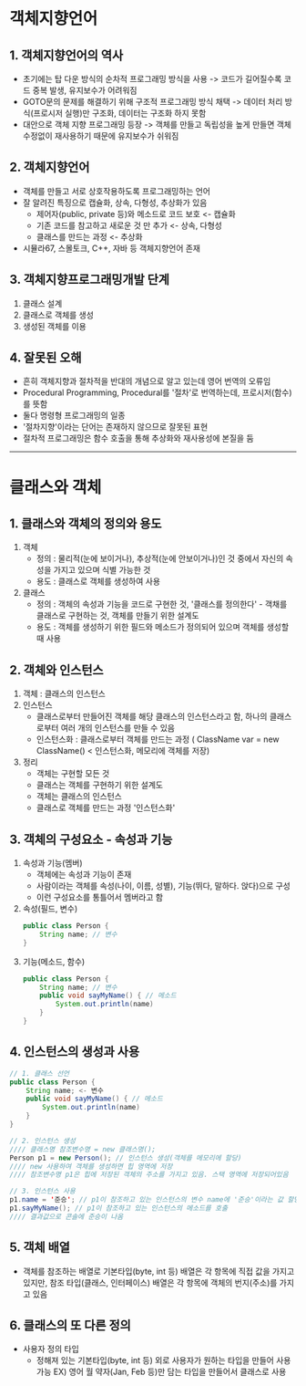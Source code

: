 # 객체지향언어
## 1. 객체지향언어의 역사
- 초기에는 탑 다운 방식의 순차적 프로그래밍 방식을 사용 -> 코드가 길어질수록 코드 중복 발생, 유지보수가 어려워짐
- GOTO문의 문제를 해결하기 위해 구조적 프로그래밍 방식 채택 -> 데이터 처리 방식(프로시저 실행)만 구조화, 데이터는 구조화 하지 못함
- 대안으로 객체 지향 프로그래밍 등장 -> 객체를 만들고 독립성을 높게 만들면 객체 수정없이 재사용하기 때문에 유지보수가 쉬워짐

## 2. 객체지향언어
- 객체를 만들고 서로 상호작용하도록 프로그래밍하는 언어
- 잘 알려진 특징으로 캡슐화, 상속, 다형성, 추상화가 있음
	- 제어자(public, private 등)와 메소드로 코드 보호 <- 캡슐화
	- 기존 코드를 참고하고 새로운 것 만 추가 <- 상속, 다형성
	- 클래스를 만드는 과정 <- 추상화
- 시뮬라67, 스몰토크, C++, 자바 등 객체지향언어 존재

## 3. 객체지향프로그래밍개발 단계
1. 클래스 설계
2. 클래스로 객체를 생성
3. 생성된 객체를 이용

## 4. 잘못된 오해
- 흔히 객체지향과 절차적을 반대의 개념으로 알고 있는데 영어 번역의 오류임
- Procedural Programming, Procedural를 '절차'로 번역하는데, 프로시저(함수)를 뜻함
- 둘다 명령형 프로그래밍의 일종
- '절차지향'이라는 단어는 존재하지 않으므로 잘못된 표현
- 절차적 프로그래밍은 함수 호출을 통해 추상화와 재사용성에 본질을 둠

****
# 클래스와 객체
## 1. 클래스와 객체의 정의와 용도
1. 객체
	- 정의 : 물리적(눈에 보이거나), 추상적(눈에 안보이거나)인 것 중에서 자신의 속성을 가지고 있으며 식별 가능한 것
	- 용도 : 클래스로 객체를 생성하여 사용
2. 클래스
	- 정의 : 객체의 속성과 기능을 코드로 구현한 것, '클래스를 정의한다' - 객채를 클래스로 구현하는 것, 객체를 만들기 위한 설계도
	- 용도 : 객체를 생성하기 위한 필드와 메소드가 정의되어 있으며 객체를 생성할 때 사용

## 2. 객체와  인스턴스
1. 객체 : 클래스의 인스턴스
2. 인스턴스
	- 클래스로부터 만들어진 객체를 해당 클래스의 인스턴스라고 함, 하나의 클래스로부터 여러 개의 인스턴스를 만들 수 있음
	- 인스턴스화 : 클래스로부터 객체를 만드는 과정 ( ClassName var = new ClassName() < 인스턴스화, 메모리에 객체를 저장)
2. 정리
	- 객체는 구현할 모든 것  
	- 클래스는 객체를 구현하기 위한 설계도
	- 객체는 클래스의 인스턴스
	- 클래스로 객체를 만드는 과정 '인스턴스화'

## 3. 객체의 구성요소 - 속성과 기능
1. 속성과 기능(멤버)
	- 객체에는 속성과 기능이 존재
	- 사람이라는 객체를 속성(나이, 이름, 성별), 기능(뛰다, 말하다. 앉다)으로 구성
	- 이런 구성요소를 통틀어서 멤버라고 함
2. 속성(필드, 변수)
	```java
	public class Person {  
		String name; // 변수  
	}
	```
3. 기능(메소드, 함수)
	```java
	public class Person {  
		String name; // 변수  
		public void sayMyName() { // 메소드  
			System.out.println(name)  
		}  
	} 
	```

## 4. 인스턴스의 생성과 사용
```java
// 1. 클래스 선언
public class Person {  
	String name; <- 변수  
	public void sayMyName() { // 메소드  
		System.out.println(name)  
	}  
}

// 2. 인스턴스 생성
//// 클래스명 참조변수명 = new 클래스명();  
Person p1 = new Person(); // 인스턴스 생성(객체를 메모리에 할당)
//// new 사용하여 객체를 생성하면 힙 영역에 저장
//// 참조변수명 p1은 힙에 저장된 객체의 주소를 가지고 있음. 스택 영역에 저장되어있음

// 3. 인스턴스 사용
p1.name = '준승'; // p1이 참조하고 있는 인스턴스의 변수 name에 '준승'이라는 값 할당  
p1.sayMyName(); // p1이 참조하고 있는 인스턴스의 메소드를 호출  
//// 결과값으로 콘솔에 준승이 나옴
```

## 5. 객체 배열
- 객체를 참조하는 배열로 기본타입(byte, int 등) 배열은 각 항목에 직접 값을 가지고 있지만, 참조 타입(클래스, 인터페이스) 배열은 각 항목에 객체의 번지(주소)를 가지고 있음  

## 6. 클래스의 또 다른 정의
-  사용자 정의 타입
	- 정해져 있는 기본타입(byte, int 등) 외로 사용자가 원하는 타입을 만들어 사용 가능 EX) 영어 월 약자(Jan, Feb 등)만 담는 타입을 만들어서 클래스로 사용
